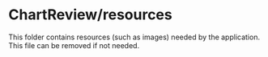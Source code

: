 # ChartReview/resources

This folder contains resources (such as images) needed by the application. This file can
be removed if not needed.

